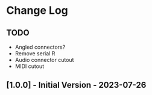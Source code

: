 # Change Log

## TODO

* Angled connectors?
* Remove serial R
* Audio connector cutout
* MIDI cutout

## [1.0.0] - Initial Version - 2023-07-26
